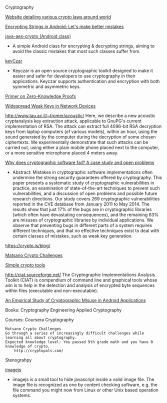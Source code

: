 Cryptography


[Website detailing various crypto laws around world](http://www.cryptolaw.org/)





[Encrypting Strings in Android: Let's make better mistakes](http://tozny.com/blog/encrypting-strings-in-android-lets-make-better-mistakes/)



[java-aes-crypto (Android class)](https://github.com/tozny/java-aes-crypto)
* A simple Android class for encrypting & decrypting strings, aiming to avoid the classic mistakes that most such classes suffer from.



[keyCzar](http://www.keyczar.org/)
* Keyczar is an open source cryptographic toolkit designed to make it easier and safer for developers to use cryptography in their applications. Keyczar supports authentication and encryption with both symmetric and asymmetric keys.




[Primer on Zero-Knowledge Proofs](http://blog.cryptographyengineering.com/2014/11/zero-knowledge-proofs-illustrated-primer.html?m=1)


[Widespread Weak Keys in Network Devices](https://factorable.net/)


http://www.tau.ac.il/~tromer/acoustic/
Here, we describe a new acoustic cryptanalysis key extraction attack, applicable to GnuPG's current implementation of RSA. The attack can extract full 4096-bit RSA decryption keys from laptop computers (of various models), within an hour, using the sound generated by the computer during the decryption of some chosen ciphertexts. We experimentally demonstrate that such attacks can be carried out, using either a plain mobile phone placed next to the computer, or a more sensitive microphone placed 4 meters away.


[Why does cryptographic software fail? A case study and open problems](http://pdos.csail.mit.edu/papers/cryptobugs:apsys14.pdf)
* Abstract: Mistakes in cryptographic software implementations often undermine the strong security guarantees offered by cryptography. This paper presents a systematic study of cryptographic vulnerabilities in practice, an examination of state-of-the-art techniques to prevent such vulnerabilities, and a discussion of open problems and possible future research directions. Our study covers 269 cryptographic vulnerabilities reported in the CVE database from January 2011 to May 2014. The results show that just 17% of the bugs are in cryptographic libraries (which often have devastating consequences), and the remaining 83% are misuses of cryptographic libraries by individual applications. We observe that preventing bugs in different parts of a system requires different techniques, and that no effective techniques exist to deal with certain classes of mistakes, such as weak key generation.


https://crypto.is/blog/

[Matsano Crypto Challenges](Cryptopals.co)

[Simple crypto tools](http://rumkin.com/tools/)



http://ciat.sourceforge.net/
The Cryptographic Implementations Analysis Toolkit (CIAT) is compendium of command line and graphical tools whose aim is to help in the detection and analysis of encrypted byte sequences within files (executable and non-executable). 






[An Empirical Study of Cryptographic Misuse in Android Applications](https://www.cs.ucsb.edu/~chris/research/doc/ccs13_cryptolint.pdf)




Books:
	Cryptography Engineering
	Applied Cryptography
	
Courses:
	Coursera Cryptography



	Matsano Crypto Challenges
	Go through a series of increasingly difficult challenges while learning all about cryptography.
	Expected knowledge level: You passed 9th grade math and you have 0 knowledge of crypto.
		http://cryptopals.com/	




Stenograhpy

[imagejs](https://github.com/jklmnn/imagejs)
* imagejs is a small tool to hide javascript inside a valid image file. The image file is recognized as one by content checking software, e.g. the file command you might now from Linux or other Unix based operation systems.


